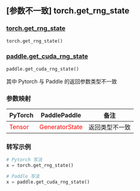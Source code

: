 ## [参数不一致] torch.get_rng_state

### [torch.get_rng_state](https://pytorch.org/docs/master/generated/torch.get_rng_state.html#torch.get_rng_state)

```python
torch.get_rng_state()
```

### [paddle.get_cuda_rng_state](https://www.paddlepaddle.org.cn/documentation/docs/zh/develop/api/paddle/get_cuda_rng_state_cn.html#get-cuda-rng-state)

```python
paddle.get_cuda_rng_state()
```

其中 Pytorch 与 Paddle 的返回参数类型不一致

### 参数映射
| PyTorch       | PaddlePaddle | 备注                                                   |
| ------------- | ------------ | ------------------------------------------------------ |
| <font color='red'> Tensor </font>         | <font color='red'> GeneratorState </font>            | 返回类型不一致                                     |



### 转写示例

```python
# Pytorch 写法
x = torch.get_rng_state()

# Paddle 写法
x = paddle.get_cuda_rng_state()
```
